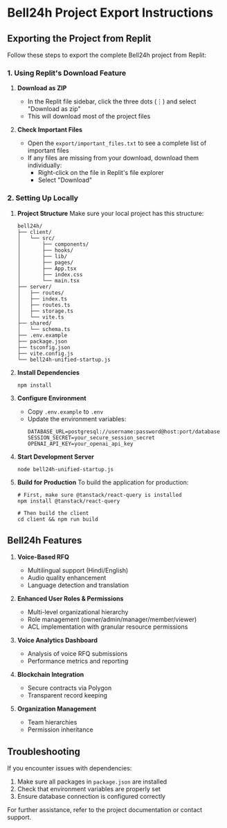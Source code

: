 # Bell24h Project Export Instructions

## Exporting the Project from Replit

Follow these steps to export the complete Bell24h project from Replit:

### 1. Using Replit's Download Feature

1. **Download as ZIP**
   - In the Replit file sidebar, click the three dots (⋮) and select "Download as zip"
   - This will download most of the project files

2. **Check Important Files**
   - Open the `export/important_files.txt` to see a complete list of important files
   - If any files are missing from your download, download them individually:
     - Right-click on the file in Replit's file explorer
     - Select "Download"

### 2. Setting Up Locally

1. **Project Structure**
   Make sure your local project has this structure:
   ```
   bell24h/
   ├── client/
   │   └── src/
   │       ├── components/
   │       ├── hooks/
   │       ├── lib/
   │       ├── pages/
   │       ├── App.tsx
   │       ├── index.css
   │       └── main.tsx
   ├── server/
   │   ├── routes/
   │   ├── index.ts
   │   ├── routes.ts
   │   ├── storage.ts
   │   └── vite.ts
   ├── shared/
   │   └── schema.ts
   ├── .env.example
   ├── package.json
   ├── tsconfig.json
   ├── vite.config.js
   └── bell24h-unified-startup.js
   ```

2. **Install Dependencies**
   ```
   npm install
   ```

3. **Configure Environment**
   - Copy `.env.example` to `.env`
   - Update the environment variables:
     ```
     DATABASE_URL=postgresql://username:password@host:port/database
     SESSION_SECRET=your_secure_session_secret
     OPENAI_API_KEY=your_openai_api_key
     ```

4. **Start Development Server**
   ```
   node bell24h-unified-startup.js
   ```

5. **Build for Production**
   To build the application for production:
   ```
   # First, make sure @tanstack/react-query is installed
   npm install @tanstack/react-query
   
   # Then build the client
   cd client && npm run build
   ```

## Bell24h Features

1. **Voice-Based RFQ**
   - Multilingual support (Hindi/English)
   - Audio quality enhancement
   - Language detection and translation

2. **Enhanced User Roles & Permissions**
   - Multi-level organizational hierarchy
   - Role management (owner/admin/manager/member/viewer)
   - ACL implementation with granular resource permissions

3. **Voice Analytics Dashboard**
   - Analysis of voice RFQ submissions
   - Performance metrics and reporting

4. **Blockchain Integration**
   - Secure contracts via Polygon
   - Transparent record keeping

5. **Organization Management**
   - Team hierarchies
   - Permission inheritance

## Troubleshooting

If you encounter issues with dependencies:
1. Make sure all packages in `package.json` are installed
2. Check that environment variables are properly set
3. Ensure database connection is configured correctly

For further assistance, refer to the project documentation or contact support.

